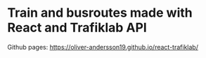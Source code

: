 # Train and busroutes made with React and Trafiklab API

Github pages:
https://oliver-andersson19.github.io/react-trafiklab/
